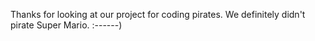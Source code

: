 Thanks for looking at our project for coding pirates. We definitely didn't pirate Super Mario. :------)
